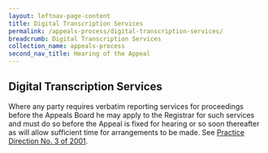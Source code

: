 ```yaml
---
layout: leftnav-page-content
title: Digital Transcription Services
permalink: /appeals-process/digital-transcription-services/
breadcrumb: Digital Transcription Services
collection_name: appeals-process
second_nav_title: Hearing of the Appeal
---
```


Digital Transcription Services
---

Where any party requires verbatim reporting services for proceedings before the Appeals Board he may apply to the Registrar for such services and must do so before the Appeal is fixed for hearing or so soon thereafter as will allow sufficient time for arrangements to be made.  See [Practice Direction No. 3 of 2001](/files/Services-DTS.pdf/). 
